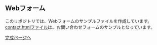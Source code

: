 ## Webフォーム

このリポジトリでは、Webフォームのサンプルファイルを作成しています。[contact.htmlファイル](contact.html/ "contact.html")は、お問い合わせフォームのサンプルとなっています。


[完成ページへ](https://yscyber.github.io/web-forms/ "https://yscyber.github.io/web-forms/")
